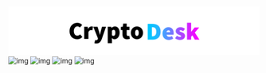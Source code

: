 ![img](https://raw.githubusercontent.com/Furqan17/crypto-desk/master/img-src/updatedlogo.png)  
![img](https://img.shields.io/badge/axios-0.18.0-blue.svg) ![img](https://img.shields.io/badge/electron-2.0.5-blue.svg) ![img](https://img.shields.io/badge/version-1.0.0-orange.svg) ![img](https://img.shields.io/badge/platform-win64%20%7C%20osx-brightgreen.svg)
